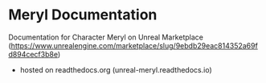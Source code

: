 # Meryl Documentation
Documentation for Character Meryl on Unreal Marketplace
(https://www.unrealengine.com/marketplace/slug/9ebdb29eac814352a69fd894cecf3b8e)

* hosted on readthedocs.org (unreal-meryl.readthedocs.io)

